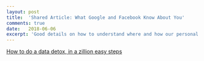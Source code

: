 ```yaml
---
layout: post
title:  'Shared Article: What Google and Facebook Know About You'
comments: true
date:   2018-06-06
excerpt: 'Good details on how to understand where and how our personal identity is collected and shared'
---
```

[How to do a data detox, in a zillion easy steps](https://medium.com/s/trustissues/find-out-what-google-and-facebook-know-about-you-31d0fa6d7b61)
